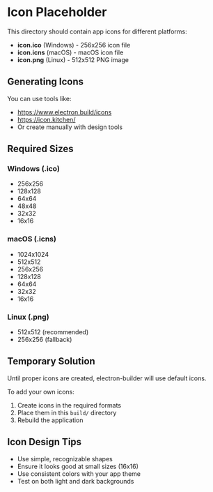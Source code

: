 # Icon Placeholder

This directory should contain app icons for different platforms:

- **icon.ico** (Windows) - 256x256 icon file
- **icon.icns** (macOS) - macOS icon file  
- **icon.png** (Linux) - 512x512 PNG image

## Generating Icons

You can use tools like:
- https://www.electron.build/icons
- https://icon.kitchen/
- Or create manually with design tools

## Required Sizes

### Windows (.ico)
- 256x256
- 128x128
- 64x64
- 48x48
- 32x32
- 16x16

### macOS (.icns)
- 1024x1024
- 512x512
- 256x256
- 128x128
- 64x64
- 32x32
- 16x16

### Linux (.png)
- 512x512 (recommended)
- 256x256 (fallback)

## Temporary Solution

Until proper icons are created, electron-builder will use default icons.

To add your own icons:
1. Create icons in the required formats
2. Place them in this `build/` directory
3. Rebuild the application

## Icon Design Tips

- Use simple, recognizable shapes
- Ensure it looks good at small sizes (16x16)
- Use consistent colors with your app theme
- Test on both light and dark backgrounds
